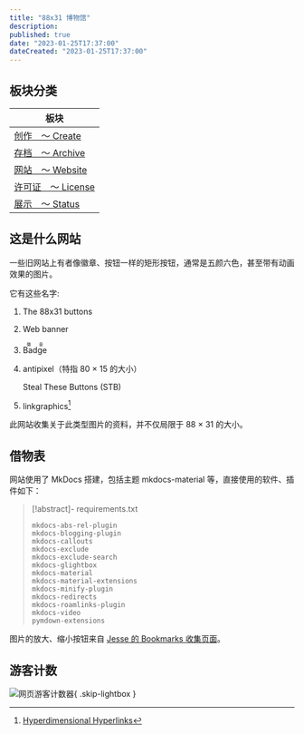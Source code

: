 ```yaml
---
title: "88x31 博物馆"
description:
published: true
date: "2023-01-25T17:37:00"
dateCreated: "2023-01-25T17:37:00"
---
```


## 板块分类

| 板块                                    |
| --------------------------------------- |
| [创作　～ Create](/create/index.md)     |
| [存档　～ Archive](/archive/index.md)   |
| [网站　～ Website](/website/index.md)   |
| [许可证　～ License](/license/index.md) |
| [展示　～ Status](/status/index.md)     |

## 这是什么网站

一些旧网站上有者像徽章、按钮一样的矩形按钮，通常是五颜六色，甚至带有动画效果的图片。

它有这些名字:

1.  The 88x31 buttons
2.  Web banner
3.  <ruby>Badge<rp>(</rp><rt>徽章</rt><rp>)</rp></ruby>
4.  antipixel（特指 80 × 15 的大小）

    Steal These Buttons (STB)

5.  linkgraphics[^lg]

[^lg]: [Hyperdimensional Hyperlinks](https://jacobsm.com/deoxy/deoxy.org/gif/linkgfx/index.htm)

此网站收集关于此类型图片的资料，并不仅局限于 88 × 31 的大小。

## 借物表

网站使用了 MkDocs 搭建，包括主题 mkdocs-material 等，直接使用的软件、插件如下：

> [!abstract]- requirements.txt
>
> ```requirements
> mkdocs-abs-rel-plugin
> mkdocs-blogging-plugin
> mkdocs-callouts
> mkdocs-exclude
> mkdocs-exclude-search
> mkdocs-glightbox
> mkdocs-material
> mkdocs-material-extensions
> mkdocs-minify-plugin
> mkdocs-redirects
> mkdocs-roamlinks-plugin
> mkdocs-video
> pymdown-extensions
> ```

图片的放大、缩小按钮来自 [Jesse 的 Bookmarks 收集页面][]。

[Jesse 的 Bookmarks 收集页面]: https://www.squarefree.com/bookmarklets/bookmarklets-ie.html

## 游客计数

![网页游客计数器](https://count.getloli.com/get/@:88x31){ .skip-lightbox }
